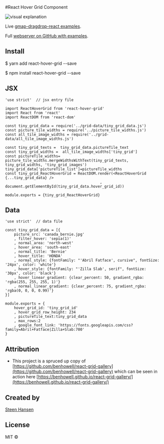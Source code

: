

#React Hover Grid Component

 ![visual explanation](https://react-hover-grid.herokuapp.com/react_hover_grid.jpg)


Live [gmap-dragdrop-react examples](https://react-hover-grid.herokuapp.com/).

Full [webserver on GitHub with examples](https://github.com/steenhansen/react-hover-grid-examples).

## Install

$ yarn add react-hover-grid --save

$ npm install react-hover-grid --save

## JSX

	'use strict'  // jsx entry file

	import ReactHoverGrid from 'react-hover-grid'
	import React from 'react'
	import ReactDOM from 'react-dom'

	const tiny_grid_data = require('../grid-data/tiny_grid_data.js')
	const picture_tile_widths = require('../picture_tile_widths.js')
	const all_tile_image_widths = require('../grid-data/all_tile_image_widths.js')

	const tiny_grid_texts =  tiny_grid_data.pictureTile_text
	const tiny_grid_widths =  all_tile_image_widths['tiny_grid']
	const pictureTile_widths= picture_tile_widths.mergeWidthsWithText(tiny_grid_texts, tiny_grid_widths, 'tiny_grid_images')
	tiny_grid_data['pictureTile_list']=pictureTile_widths
	const tiny_grid_ReactHoverGrid = ReactDOM.render(<ReactHoverGrid {...tiny_grid_data} />
                                               , document.getElementById(tiny_grid_data.hover_grid_id))

	module.exports = {tiny_grid_ReactHoverGrid}


## Data

	'use strict'  // data file

	const tiny_grid_data = [{
    	picture_src: 'canada_bernie.jpg'
    	, filter_hover: 'sepia(1)'
    	, normal_area: 'north-west'
    	, hover_area: 'south-east'
    	, normal_title: 'Bernie'
    	, hover_title: 'HONDA'
    	, normal_style: {fontFamily: "'Abril Fatface', cursive", fontSize: '24px', color: 'white'}
    	, hover_style: {fontFamily: "'Zilla Slab', serif", fontSize: '30px', color: 'black'}
    	, hover_linear_gradient: {clear_percent: 50, gradient_rgba: 'rgba(255, 255, 255, 1)'}
    	, normal_linear_gradient: {clear_percent: 75, gradient_rgba: 'rgba(0, 0, 0, 0.99)'}
  	}]

	module.exports = {
  		hover_grid_id: 'tiny_grid_id'
  		, hover_grid_row_height: 234
  		, pictureTile_text:tiny_grid_data
  		, max_rows:2
  		, google_font_link: 'https://fonts.googleapis.com/css?family=Abril+Fatface|Zilla+Slab:700'
	}

## Attribution

- This project is a spruced up copy of [https://github.com/benhowell/react-grid-gallery](https://github.com/benhowell/react-grid-gallery) which can be seen in action here [https://benhowell.github.io/react-grid-gallery/](https://benhowell.github.io/react-grid-gallery/)

## Created by

[Steen Hansen](https://github.com/steenhansen)

## License

MIT ©

